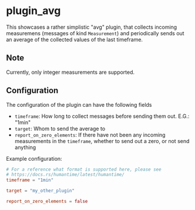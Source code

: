 # plugin_avg

This showcases a rather simplistic "avg" plugin, that collects incoming
measuremens (messages of kind `Measurement`) and periodically sends out an
average of the collected values of the last timeframe.

## Note

Currently, only integer measurements are supported.


## Configuration

The configuration of the plugin can have the following fields

* `timeframe`: How long to collect messages before sending them out.
  E.G.: "1min"
* `target`: Whom to send the average to
* `report_on_zero_elements`: If there have not been any incoming measurements in
  the `timeframe`, whether to send out a zero, or not send anything


Example configuration:

```toml
# For a reference what format is supported here, please see
# https://docs.rs/humantime/latest/humantime/
timeframe = "1min"

target = "my_other_plugin"

report_on_zero_elements = false
```

